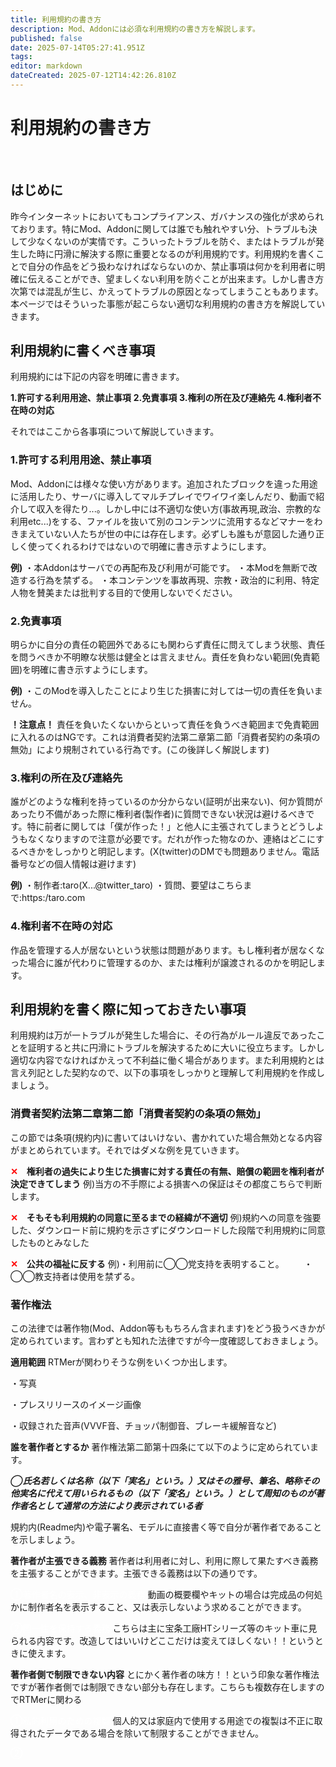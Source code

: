 ```yaml
---
title: 利用規約の書き方
description: Mod、Addonには必須な利用規約の書き方を解説します。
published: false
date: 2025-07-14T05:27:41.951Z
tags: 
editor: markdown
dateCreated: 2025-07-12T14:42:26.810Z
---
```


# 利用規約の書き方
&nbsp;
## はじめに
昨今インターネットにおいてもコンプライアンス、ガバナンスの強化が求められております。特にMod、Addonに関しては誰でも触れやすい分、トラブルも決して少なくないのが実情です。こういったトラブルを防ぐ、またはトラブルが発生した時に円滑に解決する際に重要となるのが利用規約です。利用規約を書くことで自分の作品をどう扱わなければならないのか、禁止事項は何かを利用者に明確に伝えることができ、望ましくない利用を防ぐことが出来ます。しかし書き方次第では混乱が生じ、かえってトラブルの原因となってしまうこともあります。本ページではそういった事態が起こらない適切な利用規約の書き方を解説していきます。
&nbsp;
## 利用規約に書くべき事項
利用規約には下記の内容を明確に書きます。

**1.許可する利用用途、禁止事項**
**2.免責事項**
**3.権利の所在及び連絡先**
**4.権利者不在時の対応**

それではここから各事項について解説していきます。

### 1.許可する利用用途、禁止事項
Mod、Addonには様々な使い方があります。追加されたブロックを違った用途に活用したり、サーバに導入してマルチプレイでワイワイ楽しんだり、動画で紹介して収入を得たり...。しかし中には不適切な使い方(事故再現,政治、宗教的な利用etc...)をする、ファイルを抜いて別のコンテンツに流用するなどマナーをわきまえていない人たちが世の中には存在します。必ずしも誰もが意図した通り正しく使ってくれるわけではないので明確に書き示すようにします。

**例)**
・本Addonはサーバでの再配布及び利用が可能です。
・本Modを無断で改造する行為を禁ずる。
・本コンテンツを事故再現、宗教・政治的に利用、特定人物を賛美または批判する目的で使用しないでください。

### 2.免責事項
明らかに自分の責任の範囲外であるにも関わらず責任に問えてしまう状態、責任を問うべきか不明瞭な状態は健全とは言えません。責任を負わない範囲(免責範囲)を明確に書き示すようにします。

**例)**
・このModを導入したことにより生じた損害に対しては一切の責任を負いません。

**！注意点！**
責任を負いたくないからといって責任を負うべき範囲まで免責範囲に入れるのはNGです。これは消費者契約法第二章第二節「消費者契約の条項の無効」により規制されている行為です。(この後詳しく解説します)

### 3.権利の所在及び連絡先
誰がどのような権利を持っているのか分からない(証明が出来ない)、何か質問があったり不備があった際に権利者(製作者)に質問できない状況は避けるべきです。特に前者に関しては「僕が作った！」と他人に主張されてしまうとどうしようもなくなりますので注意が必要です。だれが作った物なのか、連絡はどこにするべきかをしっかりと明記します。(X(twitter)のDMでも問題ありません。電話番号などの個人情報は避けます)

**例)**
・制作者:taro(X...@twitter_taro)
・質問、要望はこちらまで:https:/taro.com

### 4.権利者不在時の対応
作品を管理する人が居ないという状態は問題があります。もし権利者が居なくなった場合に誰が代わりに管理するのか、または権利が譲渡されるのかを明記します。


## 利用規約を書く際に知っておきたい事項
利用規約は万が一トラブルが発生した場合に、その行為がルール違反であったことを証明すると共に円滑にトラブルを解決するために大いに役立ちます。しかし適切な内容でなければかえって不利益に働く場合があります。また利用規約とは言え列記とした契約なので、以下の事項をしっかりと理解して利用規約を作成しましょう。

### 消費者契約法第二章第二節「消費者契約の条項の無効」
この節では条項(規約内)に書いてはいけない、書かれていた場合無効となる内容がまとめられています。それではダメな例を見ていきます。

**<span style="color: red; ">✕</span>　権利者の過失により生じた損害に対する責任の有無、賠償の範囲を権利者が決定できてしまう**
例)当方の不手際による損害への保証はその都度こちらで判断します。

**<span style="color: red; ">✕</span>　そもそも利用規約の同意に至るまでの経緯が不適切**
例)規約への同意を強要した、ダウンロード前に規約を示さずにダウンロードした段階で利用規約に同意したものとみなした

**<span style="color: red; ">✕</span>　公共の福祉に反する**
例)・利用前に◯◯党支持を表明すること。
　　・◯◯教支持者は使用を禁ずる。
### 著作権法
この法律では著作物(Mod、Addon等ももちろん含まれます)をどう扱うべきかが定められています。言わずとも知れた法律ですが今一度確認しておきましょう。

**適用範囲**
RTMerが関わりそうな例をいくつか出します。

・写真

・プレスリリースのイメージ画像

・収録された音声(VVVF音、チョッパ制御音、ブレーキ緩解音など)

**誰を著作者とするか**
著作権法第二節第十四条にて以下のように定められています。

***◯氏名若しくは名称（以下「実名」という。）又はその雅号、筆名、略称その他実名に代えて用いられるもの（以下「変名」という。）として周知のものが著作者名として通常の方法により表示されている者***

規約内(Readme内)や電子署名、モデルに直接書く等で自分が著作者であることを示しましょう。

**著作者が主張できる義務**
著作者は利用者に対し、利用に際して果たすべき義務を主張することができます。主張できる義務は以下の通りです。

<span style="color: white; ">①著作者名の表示、非表示の義務</span>
動画の概要欄やキットの場合は完成品の何処かに制作者名を表示すること、又は表示しないよう求めることができます。

<span style="color: white; ">②同一性を保持する義務</span>
こちらは主に宝条工廠HTシリーズ等のキット車に見られる内容です。改造してはいいけどここだけは変えてほしくない！！というときに使えます。

**著作者側で制限できない内容**
とにかく著作者の味方！！という印象な著作権法ですが著作者側では制限できない部分も存在します。こちらも複数存在しますのでRTMerに関わる

<span style="color: white; ">①私的利用のための複製</span>
個人的又は家庭内で使用する用途での複製は不正に取得されたデータである場合を除いて制限することができません。

<span style="color: white; ">②</span>